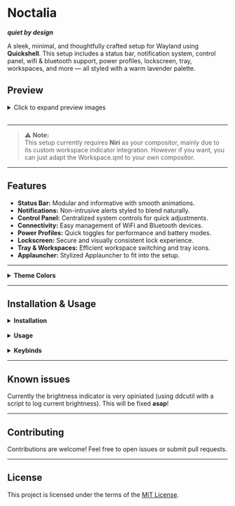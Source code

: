 # Noctalia

**_quiet by design_**

A sleek, minimal, and thoughtfully crafted setup for Wayland using **Quickshell**. This setup includes a status bar, notification system, control panel, wifi & bluetooth support, power profiles, lockscreen, tray, workspaces, and more — all styled with a warm lavender palette.

## Preview

<details>
<summary>Click to expand preview images</summary>

![Main](https://i.imgur.com/5mOIGD2.jpeg)  
</br>

![Control Panel](https://i.imgur.com/fJmCV6m.jpeg)  
</br>

![Applauncher](https://i.imgur.com/9OPV30q.jpeg)

</details>
<br>

---

> ⚠️ **Note:**  
> This setup currently requires **Niri** as your compositor, mainly due to its custom workspace indicator integration. However if you want, you can just adapt the Workspace.qml to your own compositor.

---

## Features

- **Status Bar:** Modular and informative with smooth animations.
- **Notifications:** Non-intrusive alerts styled to blend naturally.
- **Control Panel:** Centralized system controls for quick adjustments.
- **Connectivity:** Easy management of WiFi and Bluetooth devices.
- **Power Profiles:** Quick toggles for performance and battery modes.
- **Lockscreen:** Secure and visually consistent lock experience.
- **Tray & Workspaces:** Efficient workspace switching and tray icons.
- **Applauncher:** Stylized Applauncher to fit into the setup.

---

<details>
<summary><strong>Theme Colors</strong></summary>

| Color Role           | Color       | Description                     |
| -------------------- | ----------- | ------------------------------- |
| Background Primary   | `#0C0D11`   | Deep indigo-black               |
| Background Secondary | `#151720`   | Slightly lifted dark            |
| Background Tertiary  | `#1D202B`   | Soft contrast surface           |
| Surface              | `#1A1C26`   | Material-like base layer        |
| Surface Variant      | `#2A2D3A`   | Lightly elevated                |
| Text Primary         | `#CACEE2`   | Gentle off-white                |
| Text Secondary       | `#B7BBD0`   | Muted lavender-blue             |
| Text Disabled        | `#6B718A`   | Dimmed blue-gray                |
| Accent Primary       | `#A8AEFF`   | Light enchanted lavender        |
| Accent Secondary     | `#9EA0FF`   | Softer lavender hue             |
| Accent Tertiary      | `#8EABFF`   | Warm golden glow (from lantern) |
| Error                | `#FF6B81`   | Soft rose red                   |
| Warning              | `#FFBB66`   | Candlelight amber-orange        |
| Highlight            | `#E3C2FF`   | Bright magical lavender         |
| Ripple Effect        | `#F3DEFF`   | Gentle soft splash              |
| On Accent            | `#1A1A1A`   | Text on accent background       |
| Outline              | `#44485A`   | Subtle bluish-gray line         |
| Shadow               | `#000000B3` | Standard soft black shadow      |
| Overlay              | `#11121ACC` | Deep bluish overlay             |

</details>

---

## Installation & Usage

<details>
<summary><strong>Installation</strong></summary>

Install quickshell:

```
yay -S quickshell-git
```

or use any other way of installing quickshell-git (flake, paru etc).

_Git clone the repo:_

```
git clone https://github.com/Ly-sec/Noctalia.git
```

_Move content to ~/.config/quickshell_

```
cd Noctalia && mv * ~/.config/quickshell/
```

</details>
</br>

<details>
<summary><strong>Usage</strong></summary>

### Start quickshell:

```
qs
```

(If you want to autostart it, just add it to your niri configuration.)

### Settings:

To make the weather widget, wallpaper manager and record button work you will have to open up the settings menu in to right panel (top right button to open panel) and edit said things accordingly.

</details>

</br>
<details>
<summary><strong>Keybinds</strong></summary>

### Open Applauncher:

```
 qs ipc call globalIPC toggleLauncher
```

You can keybind it however you want in your niri setup.

</details>

---

## Known issues

Currently the brightness indicator is very opiniated (using ddcutil with a script to log current brightness). This will be fixed **asap**!

---

## Contributing

Contributions are welcome! Feel free to open issues or submit pull requests.

---

## License

This project is licensed under the terms of the [MIT License](./LICENSE).
